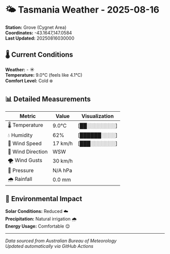 # 🌤️ Tasmania Weather - 2025-08-16

**Station:** Grove (Cygnet Area)  
**Coordinates:** -43.1647,147.0584  
**Last Updated:** 20250816030000

## 🌡️ Current Conditions

**Weather:** - ☀️  
**Temperature:** 9.0°C (feels like 4.1°C)  
**Comfort Level:** Cold ❄️

## 📊 Detailed Measurements

| Metric | Value | Visualization |
|--------|-------|---------------|
| 🌡️ Temperature | 9.0°C | [██░░░░░░░░] |
| 💧 Humidity | 62% | [██████░░░░] |
| 💨 Wind Speed | 17 km/h | [███░░░░░░░] |
| 🧭 Wind Direction | WSW | |
| 🌪️ Wind Gusts | 30 km/h | |
| 🔽 Pressure | N/A hPa | |
| 🌧️ Rainfall | 0.0 mm | |

## 🌱 Environmental Impact

**Solar Conditions:** Reduced ☁️  
**Precipitation:** Natural irrigation 🌧️  
**Energy Usage:** Comfortable 😌

---
*Data sourced from Australian Bureau of Meteorology*  
*Updated automatically via GitHub Actions*
